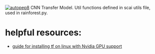 [![autopep8](https://github.com/Deforestation-Detector/SCAI-Net/actions/workflows/autopep8.yml/badge.svg)](https://github.com/Deforestation-Detector/SCAI-Net/actions/workflows/autopep8.yml)
CNN Transfer Model. Util functions defined in scai utils file, used in rainforest.py.

# helpful resources:
* [guide for installing tf on linux with Nvidia GPU support](https://madmenhitbooker.medium.com/machine-learning-container-with-gpu-inside-visual-studio-code-ubuntu-3233a2921462)
